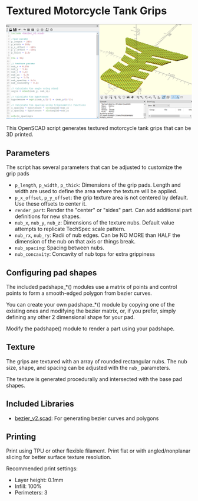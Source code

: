 # Textured Motorcycle Tank Grips

![Preview](preview-center.png)

This OpenSCAD script generates textured motorcycle tank grips that can be 3D printed.

## Parameters

The script has several parameters that can be adjusted to customize the grip pads

- `p_length`, `p_width`, `p_thick`: Dimensions of the grip pads. Length and width are used to define the area where the texture will be applied. 
- `p_x_offset`, `p_y_offset`: the grip texture area is not centered by default. Use these offsets to center it.
- `render_part`: Render the "center" or "sides" part. Can add additional part definitions for new shapes. 
- `nub_x`, `nub_y`, `nub_z`: Dimensions of the texture nubs. Default value attempts to replicate TechSpec scale pattern.
- `nub_rx`, `nub_ry`: Radii of nub edges. Can be NO MORE than HALF the dimension of the nub on that axis or things break.
- `nub_spacing`: Spacing between nubs. 
- `nub_concavity`: Concavity of nub tops for extra grippiness

## Configuring pad shapes 

The included padshape_*() modules use a matrix of points and control points to form a smooth-edged polygon from bezier curves. 

You can create your own padshape_*() module by copying one of the existing ones and modifying the bezier matrix, or, if you prefer, simply defining any other 2 dimensional shape for your pad.

Modify the padshape() module to render a part using your padshape.

## Texture

The grips are textured with an array of rounded rectangular nubs. The nub size, shape, and spacing can be adjusted with the `nub_` parameters.

The texture is generated procedurally and intersected with the base pad shapes.

## Included Libraries

- [bezier_v2.scad](https://github.com/openscad/openscad/blob/master/libraries/bezier_v2.scad): For generating bezier curves and polygons

## Printing

Print using TPU or other flexible filament. Print flat or with angled/nonplanar slicing for better surface texture resolution. 

Recommended print settings:
- Layer height: 0.1mm
- Infill: 100%  
- Perimeters: 3

